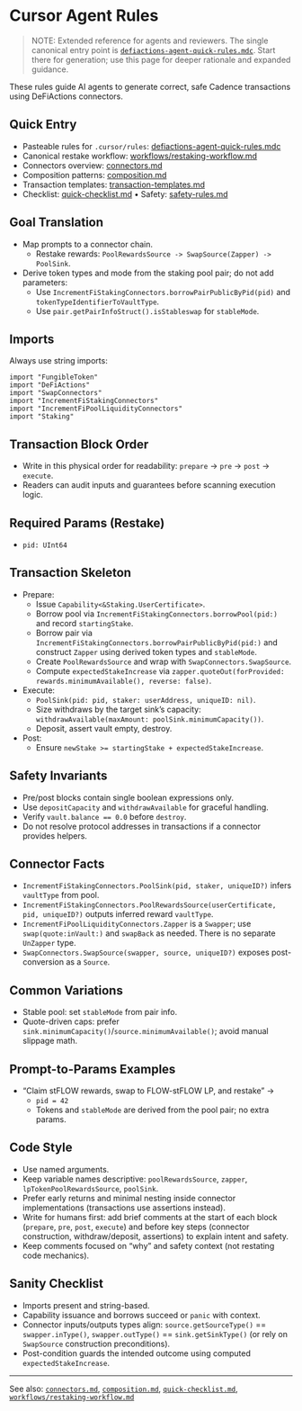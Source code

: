 # Cursor Agent Rules

> NOTE: Extended reference for agents and reviewers. The single canonical entry point is [`defiactions-agent-quick-rules.mdc`](./defiactions-agent-quick-rules.mdc). Start there for generation; use this page for deeper rationale and expanded guidance.

These rules guide AI agents to generate correct, safe Cadence transactions using DeFiActions connectors.

## Quick Entry
- Pasteable rules for `.cursor/rules`: [defiactions-agent-quick-rules.mdc](./defiactions-agent-quick-rules.mdc)
- Canonical restake workflow: [workflows/restaking-workflow.md](./workflows/restaking-workflow.md)
- Connectors overview: [connectors.md](./connectors.md)
- Composition patterns: [composition.md](./composition.md)
- Transaction templates: [transaction-templates.md](./transaction-templates.md)
- Checklist: [quick-checklist.md](./quick-checklist.md) • Safety: [safety-rules.md](./safety-rules.md)

## Goal Translation
- Map prompts to a connector chain.
  - Restake rewards: `PoolRewardsSource -> SwapSource(Zapper) -> PoolSink`.
- Derive token types and mode from the staking pool pair; do not add parameters:
  - Use `IncrementFiStakingConnectors.borrowPairPublicByPid(pid)` and `tokenTypeIdentifierToVaultType`.
  - Use `pair.getPairInfoStruct().isStableswap` for `stableMode`.

## Imports
Always use string imports:
```cadence
import "FungibleToken"
import "DeFiActions"
import "SwapConnectors"
import "IncrementFiStakingConnectors"
import "IncrementFiPoolLiquidityConnectors"
import "Staking"
```

## Transaction Block Order
- Write in this physical order for readability: `prepare` → `pre` → `post` → `execute`.
- Readers can audit inputs and guarantees before scanning execution logic.

## Required Params (Restake)
- `pid: UInt64`

## Transaction Skeleton
- Prepare:
  - Issue `Capability<&Staking.UserCertificate>`.
  - Borrow pool via `IncrementFiStakingConnectors.borrowPool(pid:)` and record `startingStake`.
  - Borrow pair via `IncrementFiStakingConnectors.borrowPairPublicByPid(pid:)` and construct `Zapper` using derived token types and `stableMode`.
  - Create `PoolRewardsSource` and wrap with `SwapConnectors.SwapSource`.
  - Compute `expectedStakeIncrease` via `zapper.quoteOut(forProvided: rewards.minimumAvailable(), reverse: false)`.
- Execute:
  - `PoolSink(pid: pid, staker: userAddress, uniqueID: nil)`.
  - Size withdraws by the target sink’s capacity: `withdrawAvailable(maxAmount: poolSink.minimumCapacity())`.
  - Deposit, assert vault empty, destroy.
- Post:
  - Ensure `newStake >= startingStake + expectedStakeIncrease`.

## Safety Invariants
- Pre/post blocks contain single boolean expressions only.
- Use `depositCapacity` and `withdrawAvailable` for graceful handling.
- Verify `vault.balance == 0.0` before `destroy`.
- Do not resolve protocol addresses in transactions if a connector provides helpers.

## Connector Facts
- `IncrementFiStakingConnectors.PoolSink(pid, staker, uniqueID?)` infers `vaultType` from pool.
- `IncrementFiStakingConnectors.PoolRewardsSource(userCertificate, pid, uniqueID?)` outputs inferred reward `vaultType`.
- `IncrementFiPoolLiquidityConnectors.Zapper` is a `Swapper`; use `swap(quote:inVault:)` and `swapBack` as needed. There is no separate `UnZapper` type.
- `SwapConnectors.SwapSource(swapper, source, uniqueID?)` exposes post-conversion as a `Source`.

## Common Variations
- Stable pool: set `stableMode` from pair info.
- Quote-driven caps: prefer `sink.minimumCapacity()`/`source.minimumAvailable()`; avoid manual slippage math.

## Prompt-to-Params Examples
- “Claim stFLOW rewards, swap to FLOW-stFLOW LP, and restake” →
  - `pid = 42`
  - Tokens and `stableMode` are derived from the pool pair; no extra params.

## Code Style
- Use named arguments.
- Keep variable names descriptive: `poolRewardsSource`, `zapper`, `lpTokenPoolRewardsSource`, `poolSink`.
- Prefer early returns and minimal nesting inside connector implementations (transactions use assertions instead).
- Write for humans first: add brief comments at the start of each block (`prepare`, `pre`, `post`, `execute`) and before key steps (connector construction, withdraw/deposit, assertions) to explain intent and safety.
- Keep comments focused on “why” and safety context (not restating code mechanics).

## Sanity Checklist
- Imports present and string-based.
- Capability issuance and borrows succeed or `panic` with context.
- Connector inputs/outputs types align: `source.getSourceType()` == `swapper.inType()`, `swapper.outType()` == `sink.getSinkType()` (or rely on `SwapSource` construction preconditions).
- Post-condition guards the intended outcome using computed `expectedStakeIncrease`.

---
See also: [`connectors.md`](./connectors.md), [`composition.md`](./composition.md), [`quick-checklist.md`](./quick-checklist.md), [`workflows/restaking-workflow.md`](./workflows/restaking-workflow.md) 